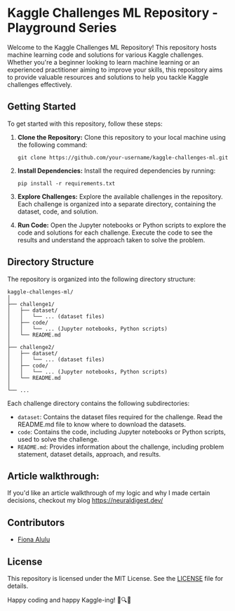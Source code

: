 # Kaggle Challenges ML Repository - Playground Series

Welcome to the Kaggle Challenges ML Repository! This repository hosts machine learning code and solutions for various Kaggle challenges. Whether you're a beginner looking to learn machine learning or an experienced practitioner aiming to improve your skills, this repository aims to provide valuable resources and solutions to help you tackle Kaggle challenges effectively.

## Getting Started

To get started with this repository, follow these steps:

1. **Clone the Repository:** Clone this repository to your local machine using the following command:
   ```
   git clone https://github.com/your-username/kaggle-challenges-ml.git
   ```

2. **Install Dependencies:** Install the required dependencies by running:
   ```
   pip install -r requirements.txt
   ```

3. **Explore Challenges:** Explore the available challenges in the repository. Each challenge is organized into a separate directory, containing the dataset, code, and solution.

4. **Run Code:** Open the Jupyter notebooks or Python scripts to explore the code and solutions for each challenge. Execute the code to see the results and understand the approach taken to solve the problem.

## Directory Structure

The repository is organized into the following directory structure:

```
kaggle-challenges-ml/
│
├── challenge1/
│   ├── dataset/
│   │   └── ... (dataset files)
│   ├── code/
│   │   └── ... (Jupyter notebooks, Python scripts)
│   └── README.md
│
├── challenge2/
│   ├── dataset/
│   │   └── ... (dataset files)
│   ├── code/
│   │   └── ... (Jupyter notebooks, Python scripts)
│   └── README.md
│
└── ...
```

Each challenge directory contains the following subdirectories:

- `dataset`: Contains the dataset files required for the challenge. Read the README.md file to know where to download the datasets.
- `code`: Contains the code, including Jupyter notebooks or Python scripts, used to solve the challenge.
- `README.md`: Provides information about the challenge, including problem statement, dataset details, approach, and results.

## Article walkthrough: 
If you'd like an article walkthrough of my logic and why I made certain decisions, checkout my blog https://neuraldigest.dev/

## Contributors

- [Fiona Alulu](https://github.com/fgalulu)

## License

This repository is licensed under the MIT License. See the [LICENSE](LICENSE) file for details.

Happy coding and happy Kaggle-ing! 🚀🔍✨
